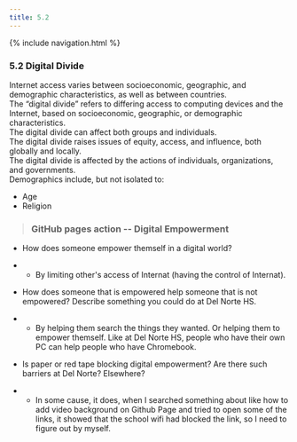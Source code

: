 ```yaml
---
title: 5.2
---
```


{% include navigation.html %}
### 5.2 Digital Divide
Internet access varies between socioeconomic, geographic, and demographic characteristics, as well as between countries. <br>
The “digital divide” refers to differing access to computing devices and the Internet, based on socioeconomic, geographic, or demographic characteristics. <br>
The digital divide can affect both groups and individuals. <br>
The digital divide raises issues of equity, access, and influence, both globally and locally. <br>
The digital divide is affected by the actions of individuals, organizations, and governments. <br>
Demographics include, but not isolated to: <br>
* Age
* Religion

> ### GitHub pages action -- Digital Empowerment
* How does someone empower themself in a digital world?
* * By limiting other's access of Internat (having the control of Internat).

* How does someone that is empowered help someone that is not empowered? Describe something you could do at Del Norte HS.
* * By helping them search the things they wanted. Or helping them to empower themself. Like at Del Norte HS, people who have their own PC can help people who have Chromebook.

* Is paper or red tape blocking digital empowerment? Are there such barriers at Del Norte? Elsewhere?
* * In some cause, it does, when I searched something about like how to add video background on Github Page and tried to open some of the links, it showed that the school wifi had blocked the link, so I need to figure out by myself.

